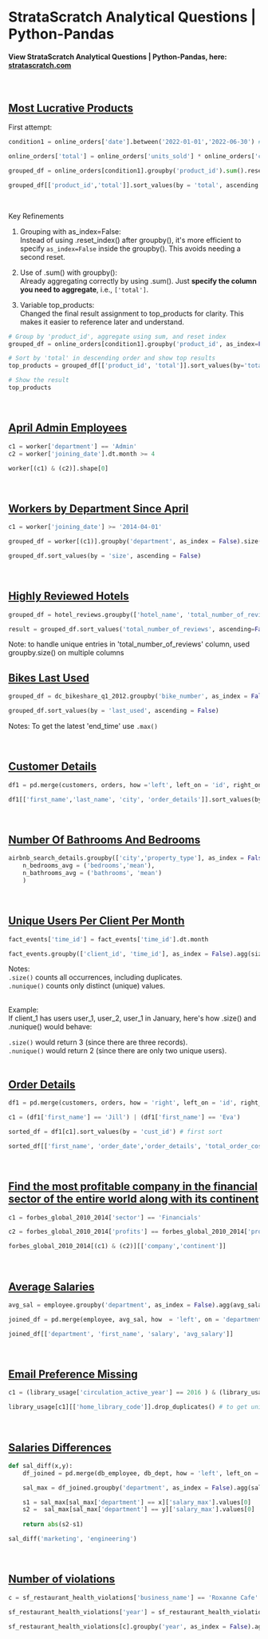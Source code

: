 # StrataScratch Analytical Questions | Python-Pandas

#### View StrataScratch Analytical Questions | Python-Pandas, here: [stratascratch.com](https://platform.stratascratch.com/coding?code_type=2&is_freemium=1&order_field=difficulty)
<br/>

## [Most Lucrative Products](https://platform.stratascratch.com/coding/2119-most-lucrative-products?code_type=2)

First attempt:
```python
condition1 = online_orders['date'].between('2022-01-01','2022-06-30') # storing condition

online_orders['total'] = online_orders['units_sold'] * online_orders['cost_in_dollars'] # storing transformed column

grouped_df = online_orders[condition1].groupby('product_id').sum().reset_index() # storing aggregated df

grouped_df[['product_id','total']].sort_values(by = 'total', ascending = False).head() # printing expected output
```
<br/>

Key Refinements <br/>
1. Grouping with as_index=False: <br/>
Instead of using .reset_index() after groupby(), it's more efficient to specify `as_index=False` inside the groupby(). This avoids needing a second reset. <br/>

2. Use of .sum() with groupby():<br/>
Already aggregating correctly by using .sum(). Just **specify the column you need to aggregate**, i.e., `['total']`. <br/>

3. Variable top_products:<br/>
Changed the final result assignment to top_products for clarity. This makes it easier to reference later and understand. <br/>

```python
# Group by 'product_id', aggregate using sum, and reset index
grouped_df = online_orders[condition1].groupby('product_id', as_index=False)['total'].sum()

# Sort by 'total' in descending order and show top results
top_products = grouped_df[['product_id', 'total']].sort_values(by='total', ascending=False).head()

# Show the result
top_products
```
<br/>

## [April Admin Employees](https://platform.stratascratch.com/coding/9845-find-the-number-of-employees-working-in-the-admin-department?code_type=2)

```python
c1 = worker['department'] == 'Admin'
c2 = worker['joining_date'].dt.month >= 4

worker[(c1) & (c2)].shape[0]
```
<br/>

## [Workers by Department Since April](https://platform.stratascratch.com/coding/9847-find-the-number-of-workers-by-department?code_type=2)


```python
c1 = worker['joining_date'] >= '2014-04-01'

grouped_df = worker[(c1)].groupby('department', as_index = False).size()

grouped_df.sort_values(by = 'size', ascending = False)
```
<br/>

## [Highly Reviewed Hotels](https://platform.stratascratch.com/coding/9871-highly-reviewed-hotels?code_type=2)

```python
grouped_df = hotel_reviews.groupby(['hotel_name', 'total_number_of_reviews'], as_index=False).size()

result = grouped_df.sort_values('total_number_of_reviews', ascending=False).drop(columns='size')
```
Note: to handle unique entries in 'total_number_of_reviews' column, used groupby.size() on multiple columns
<br/>

## [Bikes Last Used](https://platform.stratascratch.com/coding/10176-bikes-last-used?code_type=2)

```python
grouped_df = dc_bikeshare_q1_2012.groupby('bike_number', as_index = False).agg(last_used = ('end_time','max'))

grouped_df.sort_values(by = 'last_used', ascending = False)
```
Notes: To get the latest 'end_time' use `.max()`

<br/>

## [Customer Details](https://platform.stratascratch.com/coding/9891-customer-details?code_type=2)

```python
df1 = pd.merge(customers, orders, how ='left', left_on = 'id', right_on = 'cust_id')

df1[['first_name','last_name', 'city', 'order_details']].sort_values(by = ['first_name','order_details'], ascending = [True, True])
```

<br/>

## [Number Of Bathrooms And Bedrooms](https://platform.stratascratch.com/coding/9622-number-of-bathrooms-and-bedrooms?code_type=2)

```python
airbnb_search_details.groupby(['city','property_type'], as_index = False).agg(
    n_bedrooms_avg = ('bedrooms','mean'),
    n_bathrooms_avg = ('bathrooms', 'mean')
    )
```

<br/>

## [Unique Users Per Client Per Month](https://platform.stratascratch.com/coding/2024-unique-users-per-client-per-month?code_type=2)
```python
fact_events['time_id'] = fact_events['time_id'].dt.month

fact_events.groupby(['client_id', 'time_id'], as_index = False).agg(size = ('user_id','nunique'))
```
Notes:  <br/>
`.size()` counts all occurrences, including duplicates. <br/>
`.nunique()` counts only distinct (unique) values.<br/>
<br/>

Example:<br/>
If client_1 has users user_1, user_2, user_1 in January, here's how .size() and .nunique() would behave:<br/>

`.size()` would return 3 (since there are three records).<br/>
`.nunique()` would return 2 (since there are only two unique users).<br/>
<br/>

## [Order Details](https://platform.stratascratch.com/coding/9913-order-details?code_type=2)

```python
df1 = pd.merge(customers, orders, how = 'right', left_on = 'id', right_on = 'cust_id')

c1 = (df1['first_name'] == 'Jill') | (df1['first_name'] == 'Eva')

sorted_df = df1[c1].sort_values(by = 'cust_id') # first sort

sorted_df[['first_name', 'order_date','order_details', 'total_order_cost']] # then get the required columns not involving the sort by column
```

<br/>


## [Find the most profitable company in the financial sector of the entire world along with its continent](https://platform.stratascratch.com/coding/9663-find-the-most-profitable-company-in-the-financial-sector-of-the-entire-world-along-with-its-continent?code_type=2)

```python
c1 = forbes_global_2010_2014['sector'] == 'Financials'

c2 = forbes_global_2010_2014['profits'] == forbes_global_2010_2014['profits'].max()

forbes_global_2010_2014[(c1) & (c2)][['company','continent']]
```

<br/>

## [Average Salaries](https://platform.stratascratch.com/coding/9917-average-salaries?code_type=2)

```python
avg_sal = employee.groupby('department', as_index = False).agg(avg_salary = ('salary', 'mean'))

joined_df = pd.merge(employee, avg_sal, how  = 'left', on = 'department')

joined_df[['department', 'first_name', 'salary', 'avg_salary']]
```

<br/>

## [Email Preference Missing](https://platform.stratascratch.com/coding/9924-find-libraries-who-havent-provided-the-email-address-in-2016-but-their-notice-preference-definition-is-set-to-email?code_type=2)

```python
c1 = (library_usage['circulation_active_year'] == 2016 ) & (library_usage['provided_email_address'] == False) & (library_usage['notice_preference_definition'] == 'email')

library_usage[c1][['home_library_code']].drop_duplicates() # to get unique values
```

<br/>

## [Salaries Differences](https://platform.stratascratch.com/coding/10308-salaries-differences?code_type=2)

```python
def sal_diff(x,y):
    df_joined = pd.merge(db_employee, db_dept, how = 'left', left_on = 'department_id', right_on = 'id')

    sal_max = df_joined.groupby('department', as_index = False).agg(salary_max = ('salary', 'max'))

    s1 = sal_max[sal_max['department'] == x]['salary_max'].values[0]
    s2 =  sal_max[sal_max['department'] == y]['salary_max'].values[0]
    
    return abs(s2-s1)

sal_diff('marketing', 'engineering')
```

<br/>

## [Number of violations](https://platform.stratascratch.com/coding/9728-inspections-that-resulted-in-violations?code_type=2)

```python
c = sf_restaurant_health_violations['business_name'] == 'Roxanne Cafe'

sf_restaurant_health_violations['year'] = sf_restaurant_health_violations['inspection_date'].dt.year

sf_restaurant_health_violations[c].groupby('year', as_index = False).agg(n_violations = ('violation_id', 'nunique'))
```

<br/>
